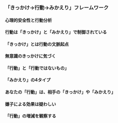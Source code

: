 ### 「きっかけ->行動->みかえり」フレームワーク
#### 心理的安全性と行動分析
#### 行動は「きっかけ」と「みかえり」で制御されている
#### 「きっかけ」とは行動の文脈起点
#### 無意識のきっかけに気づく
#### 「行動」と「行動ではないもの」
#### 「みかえり」の4タイプ
#### あなたの「行動」は、相手の「きっかけ」や「みかえり」
#### 嫌子による効果は疑わしい
#### 「行動」の増減を観察する
